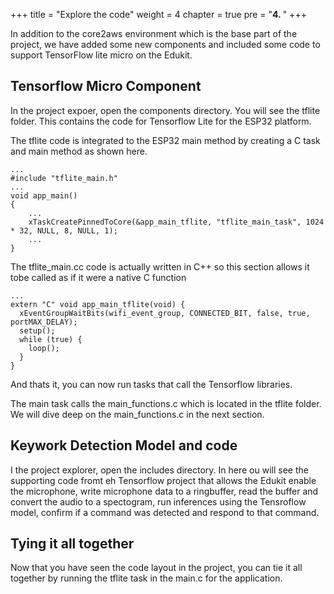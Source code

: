 +++
title = "Explore the code"
weight = 4
chapter = true
pre = "<b>4. </b>"
+++

In addition to the core2aws environment which is the base part of the project, we have added some new components and included some code to support TensorFlow lite micro on the Edukit.  

## Tensorflow Micro Component

In the project expoer, open the components directory.  You will see the tflite folder.  This contains the code for Tensorflow Lite for the ESP32 platform.

The tflite code is integrated to the ESP32 main method by creating a C task and main method as shown here.

```
...
#include "tflite_main.h"
...
void app_main()
{
    ...
    xTaskCreatePinnedToCore(&app_main_tflite, "tflite_main_task", 1024 * 32, NULL, 8, NULL, 1);
    ...
}
```
The tflite_main.cc code is actually written in C++ so this section allows it tobe called as if it were a native C function
```
...
extern "C" void app_main_tflite(void) {
  xEventGroupWaitBits(wifi_event_group, CONNECTED_BIT, false, true, portMAX_DELAY);
  setup();
  while (true) {
    loop();
  }
}
```
And thats it, you can now run tasks that call the Tensorflow libraries.

The main task calls the main_functions.c which is located in the tflite folder.  We will dive deep on the main_functions.c in the next section.

## Keywork Detection Model and code

I the project explorer, open the includes directory.  In here ou will see the supporting code fromt eh Tensorflow project that allows the Edukit enable the microphone, write microphone data to a ringbuffer, read the buffer and convert the audio to a spectogram, run inferences using the Tensroflow model, confirm if a command was detected and respond to that command.

## Tying it all together

Now that you have seen the code layout in the project, you can tie it all together by running the tflite task in the main.c for the application.